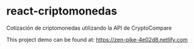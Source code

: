 # react-criptomonedas
Cotización de criptomonedas utilizando la API de CryptoCompare

This project demo can be found at:
https://zen-pike-4e02d8.netlify.com
